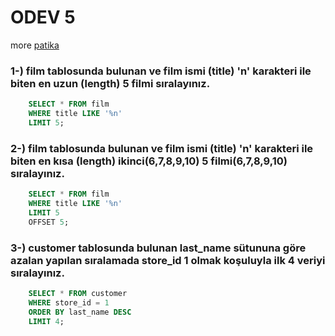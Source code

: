 # ODEV 5
more [patika](https://app.patika.dev/courses/sql/Odev5)

### 1-) film tablosunda bulunan ve film ismi (title) 'n' karakteri ile biten en uzun (length) 5 filmi sıralayınız.
``` SQL
    SELECT * FROM film
    WHERE title LIKE '%n'
    LIMIT 5;
```
### 2-) film tablosunda bulunan ve film ismi (title) 'n' karakteri ile biten en kısa (length) ikinci(6,7,8,9,10) 5 filmi(6,7,8,9,10) sıralayınız.
``` SQL
    SELECT * FROM film
    WHERE title LIKE '%n'
    LIMIT 5
    OFFSET 5;
```
### 3-) customer tablosunda bulunan last_name sütununa göre azalan yapılan sıralamada store_id 1 olmak koşuluyla ilk 4 veriyi sıralayınız.
``` SQL
    SELECT * FROM customer
    WHERE store_id = 1
    ORDER BY last_name DESC
    LIMIT 4;
```
